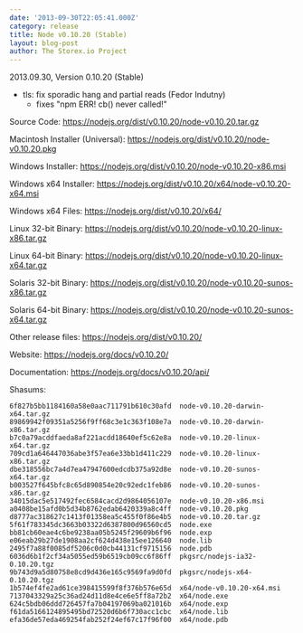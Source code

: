 ```yaml
---
date: '2013-09-30T22:05:41.000Z'
category: release
title: Node v0.10.20 (Stable)
layout: blog-post
author: The Storex.io Project
---
```


2013.09.30, Version 0.10.20 (Stable)

- tls: fix sporadic hang and partial reads (Fedor Indutny)
  - fixes "npm ERR! cb() never called!"

Source Code: https://nodejs.org/dist/v0.10.20/node-v0.10.20.tar.gz

Macintosh Installer (Universal): https://nodejs.org/dist/v0.10.20/node-v0.10.20.pkg

Windows Installer: https://nodejs.org/dist/v0.10.20/node-v0.10.20-x86.msi

Windows x64 Installer: https://nodejs.org/dist/v0.10.20/x64/node-v0.10.20-x64.msi

Windows x64 Files: https://nodejs.org/dist/v0.10.20/x64/

Linux 32-bit Binary: https://nodejs.org/dist/v0.10.20/node-v0.10.20-linux-x86.tar.gz

Linux 64-bit Binary: https://nodejs.org/dist/v0.10.20/node-v0.10.20-linux-x64.tar.gz

Solaris 32-bit Binary: https://nodejs.org/dist/v0.10.20/node-v0.10.20-sunos-x86.tar.gz

Solaris 64-bit Binary: https://nodejs.org/dist/v0.10.20/node-v0.10.20-sunos-x64.tar.gz

Other release files: https://nodejs.org/dist/v0.10.20/

Website: https://nodejs.org/docs/v0.10.20/

Documentation: https://nodejs.org/docs/v0.10.20/api/

Shasums:

```
6f827b5bb1184160a58e0aac711791b610c30afd  node-v0.10.20-darwin-x64.tar.gz
89869942f09351a5256f9ff68c3e1c363f108e7a  node-v0.10.20-darwin-x86.tar.gz
b7c0a79acddfaeda8af221acdd18640ef5c62e8a  node-v0.10.20-linux-x64.tar.gz
709cd1a646447036abe3f57ea6e33bb1d411c229  node-v0.10.20-linux-x86.tar.gz
dbe318556bc7a4d7ea47947600edcdb375a92d8e  node-v0.10.20-sunos-x64.tar.gz
b003527f645bfc8c65d890854e20c92edc1feb86  node-v0.10.20-sunos-x86.tar.gz
34015dac5e517492fec6584cacd2d9864056107e  node-v0.10.20-x86.msi
a0408be15afd0b5d34b8762edab6420339a8c4ff  node-v0.10.20.pkg
d8777ac318627c1413f01358ea5c455f0f86e4b5  node-v0.10.20.tar.gz
5f61f783345dc3663b03322d6387800d96560cd5  node.exe
bb81cb60eae4c6be9238aa05b5245f29609b6f96  node.exp
e06eab29b27de1908aa2cf624d438e15ee126640  node.lib
2495f7a88f0085df5206c0d0cb44131cf9715156  node.pdb
6036d6b1f2cf34a5055ed59b6519cb09cc6f86ff  pkgsrc/nodejs-ia32-0.10.20.tgz
9b743d9a5d80758e8cd9d436e165c9569fa9d0fd  pkgsrc/nodejs-x64-0.10.20.tgz
1b574ef4fe2ad61ce398415599f8f376b576e65d  x64/node-v0.10.20-x64.msi
7137043329a25c36ad24d11d8e4ce6e5ff8a72b2  x64/node.exe
624c5bdb06ddd726457fa7b04197069ba021016b  x64/node.exp
f61da5166124895495bd72520d6b6f730acc1cbc  x64/node.lib
efa36de57eda469254fab252f24ef67c17f96f00  x64/node.pdb
```
